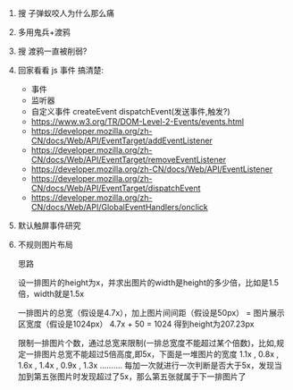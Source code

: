 1. 搜 子弹蚁咬人为什么那么痛

2. 多用鬼兵+渡鸦

3. 搜 渡鸦一直被削弱?

4. 回家看看 js 事件 搞清楚:

    * 事件
    * 监听器
    * 自定义事件 createEvent dispatchEvent(发送事件,触发?)
    * https://www.w3.org/TR/DOM-Level-2-Events/events.html
    * https://developer.mozilla.org/zh-CN/docs/Web/API/EventTarget/addEventListener
    * https://developer.mozilla.org/zh-CN/docs/Web/API/EventTarget/removeEventListener
    * https://developer.mozilla.org/zh-CN/docs/Web/API/EventListener
    * https://developer.mozilla.org/zh-CN/docs/Web/API/EventTarget/dispatchEvent
    * https://developer.mozilla.org/zh-CN/docs/Web/API/GlobalEventHandlers/onclick

5. 默认触屏事件研究

6. 不规则图片布局

	思路

	设一排图片的height为x，并求出图片的width是height的多少倍，比如是1.5倍，width就是1.5x

	一排图片的总宽（假设是4.7x），加上图片间间距（假设是50px） = 图片展示区宽度（假设是1024px）
	4.7x + 50 = 1024 得到height为207.23px

	限制一排图片个数，通过总宽来限制(一排总宽度不能超过某个倍数)，比如,规定一排图片总宽不能超过5倍高度,即5x，下面是一堆图片的宽度
	1.1x , 0.8x , 1.6x , 1.4x , 0.9x , 1.3x ..........
	每加一次就进行一次判断是否大于5x，发现当加到第五张图片时发现超过了5x，那么第五张就属于下一排图片了